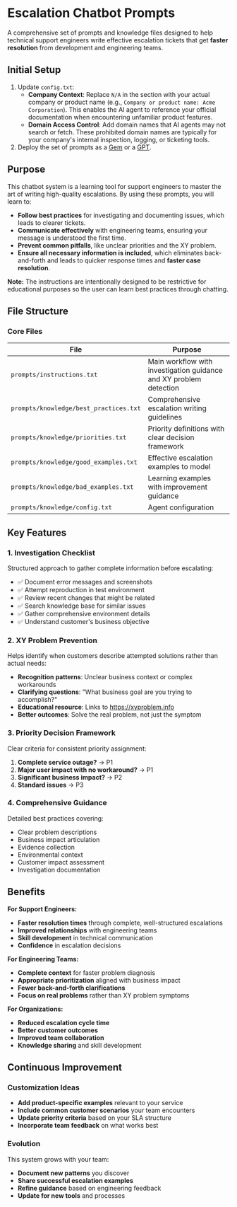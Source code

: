 # Escalation Chatbot Prompts

A comprehensive set of prompts and knowledge files designed to help technical support engineers write effective escalation tickets that get **faster resolution** from development and engineering teams.

## Initial Setup

1. Update `config.txt`:
   - **Company Context**: Replace `N/A` in the section with your actual company or product name (e.g., `Company or product name: Acme Corporation`). This enables the AI agent to reference your official documentation when encountering unfamiliar product features.
   - **Domain Access Control**: Add domain names that AI agents may not search or fetch. These prohibited domain names are typically for your company's internal inspection, logging, or ticketing tools. 
2. Deploy the set of prompts as a [Gem](https://support.google.com/gemini/answer/15236405) or a [GPT](https://openai.com/index/introducing-gpts/).

## Purpose

This chatbot system is a learning tool for support engineers to master the art of writing high-quality escalations. By using these prompts, you will learn to:

- **Follow best practices** for investigating and documenting issues, which leads to clearer tickets.
- **Communicate effectively** with engineering teams, ensuring your message is understood the first time.
- **Prevent common pitfalls**, like unclear priorities and the XY problem.
- **Ensure all necessary information is included**, which eliminates back-and-forth and leads to quicker response times and **faster case resolution**.

**Note:** The instructions are intentionally designed to be restrictive for educational purposes so the user can learn best practices through chatting.

## File Structure

### Core Files

| File | Purpose |
|------|---------|
| `prompts/instructions.txt` | Main workflow with investigation guidance and XY problem detection |
| `prompts/knowledge/best_practices.txt` | Comprehensive escalation writing guidelines |
| `prompts/knowledge/priorities.txt` | Priority definitions with clear decision framework |
| `prompts/knowledge/good_examples.txt` | Effective escalation examples to model |
| `prompts/knowledge/bad_examples.txt` | Learning examples with improvement guidance |
| `prompts/knowledge/config.txt` | Agent configuration |

## Key Features

### 1. **Investigation Checklist**
Structured approach to gather complete information before escalating:
- ✅ Document error messages and screenshots
- ✅ Attempt reproduction in test environment
- ✅ Review recent changes that might be related
- ✅ Search knowledge base for similar issues
- ✅ Gather comprehensive environment details
- ✅ Understand customer's business objective

### 2. **XY Problem Prevention**
Helps identify when customers describe attempted solutions rather than actual needs:
- **Recognition patterns**: Unclear business context or complex workarounds
- **Clarifying questions**: "What business goal are you trying to accomplish?"
- **Educational resource**: Links to https://xyproblem.info
- **Better outcomes**: Solve the real problem, not just the symptom

### 3. **Priority Decision Framework**
Clear criteria for consistent priority assignment:
1. **Complete service outage?** → P1
2. **Major user impact with no workaround?** → P1  
3. **Significant business impact?** → P2
4. **Standard issues** → P3

### 4. **Comprehensive Guidance**
Detailed best practices covering:
- Clear problem descriptions
- Business impact articulation
- Evidence collection
- Environmental context
- Customer impact assessment
- Investigation documentation

## Benefits

**For Support Engineers:**
- **Faster resolution times** through complete, well-structured escalations
- **Improved relationships** with engineering teams
- **Skill development** in technical communication
- **Confidence** in escalation decisions

**For Engineering Teams:**
- **Complete context** for faster problem diagnosis
- **Appropriate prioritization** aligned with business impact
- **Fewer back-and-forth clarifications**
- **Focus on real problems** rather than XY problem symptoms

**For Organizations:**
- **Reduced escalation cycle time**
- **Better customer outcomes**
- **Improved team collaboration**
- **Knowledge sharing** and skill development

## Continuous Improvement

### Customization Ideas
- **Add product-specific examples** relevant to your service
- **Include common customer scenarios** your team encounters
- **Update priority criteria** based on your SLA structure
- **Incorporate team feedback** on what works best

### Evolution
This system grows with your team:
- **Document new patterns** you discover
- **Share successful escalation examples** 
- **Refine guidance** based on engineering feedback
- **Update for new tools** and processes
